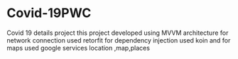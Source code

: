# Covid-19PWC
Covid 19 details project
this project developed using MVVM architecture
for network connection used retorfit 
for dependency injection used koin
and for maps used google services location ,map,places 

